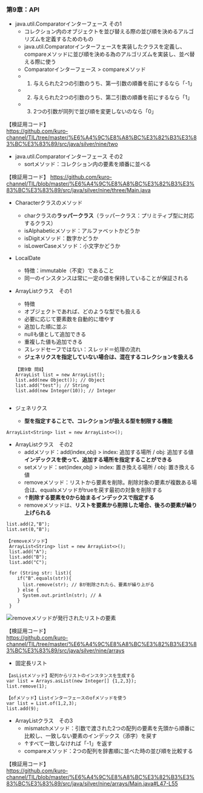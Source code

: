 ### 第9章：API  
- java.util.Comparatorインターフェース その1
  - コレクション内のオブジェクトを並び替える際の並び順を決めるアルゴリズムを定義するためのもの
  - java.util.Comparatorインターフェースを実装したクラスを定義し、compareメソッドに並び順を決める為のアルゴリズムを実装し、並べ替える際に使う 
  - Comparatorインターフェース > compareメソッド
  - 1. 与えられた2つの引数のうち、第一引数の順番を前にするなら「-1」
  - 2. 与えられた2つの引数のうち、第二引数の順番を前にするなら「1」
  - 3. 2つの引数が同列で並び順を変更しないのなら「0」

【検証用コード】  
https://github.com/kuro-channel/TIL/tree/master/%E6%A4%9C%E8%A8%BC%E3%82%B3%E3%83%BC%E3%83%89/src/java/silver/nine/two

- java.util.Comparatorインターフェース その2
  - sortメソッド：コレクション内の要素を順番に並べる
  
【検証用コード】
https://github.com/kuro-channel/TIL/blob/master/%E6%A4%9C%E8%A8%BC%E3%82%B3%E3%83%BC%E3%83%89/src/java/silver/nine/three/Main.java

- Characterクラスのメソッド
  - charクラスの**ラッパークラス**（ラッパークラス：プリミティブ型に対応するクラス）
  - isAlphabeticメソッド：アルファベットかどうか
  - isDigitメソッド：数字かどうか
  - isLowerCaseメソッド：小文字かどうか
  
- LocalDate
  - 特徴：immutable（不変）であること
  - 同一のインスタンスは常に一定の値を保持していることが保証される  
 
- ArrayListクラス　その1
  - 特徴
  - オブジェクトであれば、どのような型でも扱える
  - 必要に応じて要素数を自動的に増やす
  - 追加した順に並ぶ
  - nullも値として追加できる
  - 重複した値も追加できる
  - スレッドセーフではない：スレッド＝処理の流れ
  - **ジェネリクスを指定していない場合は、混在するコレクションを扱える**
  ```
  【第9章 問8】
  ArrayList list = new ArrayList();
  list.add(new Object()); // Object
  list.add("test"); // String 
  list.add(new Integer(10)); // Integer
  ```
  ```
- ジェネリクス
  - **型を指定することで、コレクションが扱える型を制限する機能**
 ```
 ArrayList<String> list = new ArrayList<>();
 ```
 
- ArrayListクラス　その2
  - addメソッド：add(index,obj) > index: 追加する場所 / obj: 追加する値 **インデックスを使って、追加する場所を指定することができる**
  - setメソッド：set(index,obj) > index: 置き換える場所 / obj: 置き換える値
  - removeメソッド：リストから要素を削除。削除対象の要素が複数ある場合は、equalsメソッドがtrueを戻す最初の対象を削除する  
  - ↑**削除する要素を0から始まるインデックスで指定する**
  - removeメソッドは、**リストを要素から削除した場合、後ろの要素が繰り上げられる**
```
list.add(2,"B");
list.set(0,"B");
```

```
【removeメソッド】
 ArrayList<String> list = new ArrayList<>();
 list.add("A");
 list.add("B");
 list.add("C");
 
 for (String str: list){
    if("B".equals(str)){
      list.remove(str); // Bが削除されたら、要素が繰り上がる
    } else {
      System.out.println(str); // A
    }
 } 
 ```
 <img src="https://github.com/kuro-channel/TIL/blob/master/Java/remove%E3%83%A1%E3%82%BD%E3%83%83%E3%83%89%E3%81%8C%E7%99%BA%E8%A1%8C%E3%81%95%E3%82%8C%E3%81%9F%E3%83%AA%E3%82%B9%E3%83%88%E3%81%AE%E8%A6%81%E7%B4%A0.jpg" alt="removeメソッドが発行されたリストの要素" title="removeメソッドが発行されたリストの要素">
 
【検証用コード】  
https://github.com/kuro-channel/TIL/tree/master/%E6%A4%9C%E8%A8%BC%E3%82%B3%E3%83%BC%E3%83%89/src/java/silver/nine/arrays

- 固定長リスト
```
【asListメソッド】配列からリストのインスタンスを生成する
var list = Arrays.asList(new Integer[] {1,2,3});
list.remove(1);
```
```
【ofメソッド】Listインターフェースのofメソッドを使う
var list = List.of(1,2,3);
list.add(9);
```

- ArrayListクラス　その3
  - mismatchメソッド：引数で渡された2つの配列の要素を先頭から順番に比較し、一致しない要素のインデックス（添字）を戻す
  - ↑すべて一致しなければ「-1」を返す
  - compareメソッド：2つの配列を辞書順に並べた時の並び順を比較する
  
【検証用コード】  
https://github.com/kuro-channel/TIL/blob/master/%E6%A4%9C%E8%A8%BC%E3%82%B3%E3%83%BC%E3%83%89/src/java/silver/nine/arrays/Main.java#L47-L55
